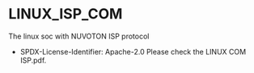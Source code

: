 # LINUX_ISP_COM
The linux soc with NUVOTON ISP protocol
* SPDX-License-Identifier: Apache-2.0
Please check the LINUX COM ISP.pdf.

